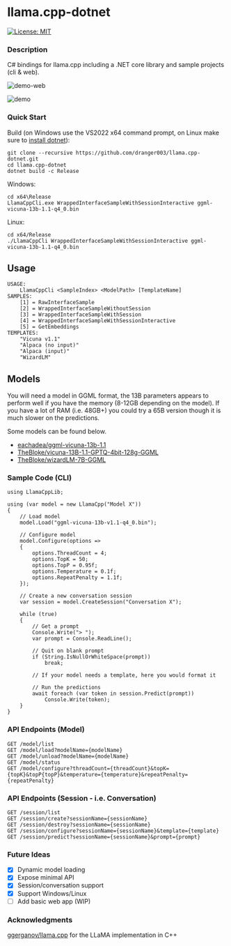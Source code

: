 # llama.cpp-dotnet

[![License: MIT](https://img.shields.io/badge/License-MIT-yellow.svg)](https://opensource.org/licenses/MIT)

### Description

C# bindings for llama.cpp including a .NET core library and sample projects (cli & web).

![demo-web](https://user-images.githubusercontent.com/1760549/233868319-59dda027-4279-462f-9233-2825856cded9.gif)

![demo](https://user-images.githubusercontent.com/1760549/233812516-e1504362-8379-4c20-baef-763ffacf8ef1.gif)

### Quick Start

Build (on Windows use the VS2022 x64 command prompt, on Linux make sure to [install dotnet](https://learn.microsoft.com/en-us/dotnet/core/install/linux)):
```
git clone --recursive https://github.com/dranger003/llama.cpp-dotnet.git
cd llama.cpp-dotnet
dotnet build -c Release
```

Windows:
```
cd x64\Release
LlamaCppCli.exe WrappedInterfaceSampleWithSessionInteractive ggml-vicuna-13b-1.1-q4_0.bin
```

Linux:
```
cd x64/Release
./LlamaCppCli WrappedInterfaceSampleWithSessionInteractive ggml-vicuna-13b-1.1-q4_0.bin
```

## Usage
```
USAGE:
    LlamaCppCli <SampleIndex> <ModelPath> [TemplateName]
SAMPLES:
    [1] = RawInterfaceSample
    [2] = WrappedInterfaceSampleWithoutSession
    [3] = WrappedInterfaceSampleWithSession
    [4] = WrappedInterfaceSampleWithSessionInteractive
    [5] = GetEmbeddings
TEMPLATES:
    "Vicuna v1.1"
    "Alpaca (no input)"
    "Alpaca (input)"
    "WizardLM"
```

## Models

You will need a model in GGML format, the 13B parameters appears to perform well if you have the memory (8-12GB depending on the model).
If you have a lot of RAM (i.e. 48GB+) you could try a 65B version though it is much slower on the predictions.

Some models can be found below.

- [eachadea/ggml-vicuna-13b-1.1](https://huggingface.co/eachadea/ggml-vicuna-13b-1.1/tree/main)
- [TheBloke/vicuna-13B-1.1-GPTQ-4bit-128g-GGML](https://huggingface.co/TheBloke/vicuna-13B-1.1-GPTQ-4bit-128g-GGML/tree/main)
- [TheBloke/wizardLM-7B-GGML](https://huggingface.co/TheBloke/wizardLM-7B-GGML)

### Sample Code (CLI)
```
using LlamaCppLib;

using (var model = new LlamaCpp("Model X"))
{
    // Load model
    model.Load("ggml-vicuna-13b-v1.1-q4_0.bin");

    // Configure model
    model.Configure(options =>
    {
        options.ThreadCount = 4;
        options.TopK = 50;
        options.TopP = 0.95f;
        options.Temperature = 0.1f;
        options.RepeatPenalty = 1.1f;
    });

    // Create a new conversation session
    var session = model.CreateSession("Conversation X");

    while (true)
    {
        // Get a prompt
        Console.Write("> ");
        var prompt = Console.ReadLine();

        // Quit on blank prompt
        if (String.IsNullOrWhiteSpace(prompt))
            break;

        // If your model needs a template, here you would format it

        // Run the predictions
        await foreach (var token in session.Predict(prompt))
            Console.Write(token);
    }
}
```

### API Endpoints (Model)
```
GET /model/list
GET /model/load?modelName={modelName}
GET /model/unload?modelName={modelName}
GET /model/status
GET /model/configure?threadCount={threadCount}&topK={topK}&topP{topP}&temperature={temperature}&repeatPenalty={repeatPenalty}
```

### API Endpoints (Session - i.e. Conversation)
```
GET /session/list
GET /session/create?sessionName={sessionName}
GET /session/destroy?sessionName={sessionName}
GET /session/configure?sessionName={sessionName}&template={template}
GET /session/predict?sessionName={sessionName}&prompt={prompt}
```

### Future Ideas

- [X] Dynamic model loading
- [X] Expose minimal API
- [X] Session/conversation support
- [X] Support Windows/Linux
- [ ] Add basic web app (WIP)

### Acknowledgments
[ggerganov/llama.cpp](https://github.com/ggerganov/llama.cpp) for the LLaMA implementation in C++
